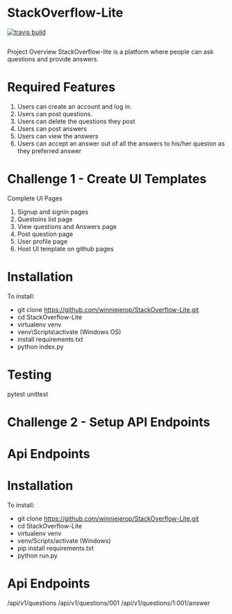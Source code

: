 # StackOverflow-Lite
[![travis build](https://img.shields.io/travis/winniejerop/StackOverflow-Lite.svg?style=popout)](https://travis-ci.org/winniejerop/StackOverflow-Lite)

![]()

Project Overview
StackOverflow-lite is a platform where people can ask questions and provide answers.
# Required Features

1. Users can create an account and log in.
2. Users can post questions.
3. Users can delete the questions they post
4. Users can post answers
5. Users can view the answers
6. Users can accept an answer out of all the answers to his/her queston as they preferred answer

# Challenge 1 - Create UI Templates

Complete UI Pages
1. Signup and signin pages
2. Questoins list page
3. View questions and Answers page
4. Post question page
5. User profile page
6. Host UI template on github pages 


# Installation
To install:
- git clone https://github.com/winniejerop/StackOverflow-Lite.git
- cd StackOverflow-Lite
- virtualenv venv
- venv\Scripts\activate (Windows OS)
- install requirements.txt
- python index.py 

# Testing
pytest
unittest

# Challenge 2 - Setup API Endpoints 
# Api Endpoints
# Installation
To install:
- git clone https://github.com/winniejerop/StackOverflow-Lite.git
- cd StackOverflow-Lite
- virtualenv venv
- venv/Scripts/activate (Windows)
- pip install requirements.txt
- python run.py 

# Api Endpoints
/api/v1/questions
/api/v1/questions/001
/api/v1/questions/1:001/answer

